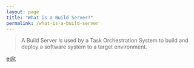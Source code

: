 ```yaml
---
layout: page
title: "What is a Build Server?"
permalink: /what-is-a-build-server
---
```


> A Build Server is used by a Task Orchestration System to build and deploy a software system to a target environment.

<p class="edit-term"><a href="https://github.com/and-digital/tech-definitions/blog/master/definitions/deployments/build-server.md">edit</a></p>
